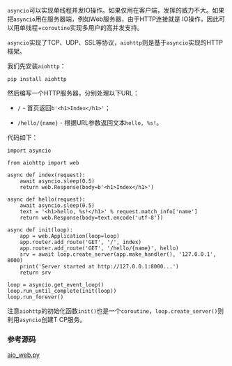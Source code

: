 `asyncio`可以实现单线程并发IO操作。如果仅用在客户端，发挥的威力不大。如果把`asyncio`用在服务器端，例如Web服务器，由于HTTP连接就是
IO操作，因此可以用单线程+`coroutine`实现多用户的高并发支持。

`asyncio`实现了TCP、UDP、SSL等协议，`aiohttp`则是基于`asyncio`实现的HTTP框架。

我们先安装`aiohttp`：

    
    
    pip install aiohttp
    

然后编写一个HTTP服务器，分别处理以下URL：

  * `/` \- 首页返回`b'<h1>Index</h1>'`；

  * `/hello/{name}` \- 根据URL参数返回文本`hello, %s!`。

代码如下：

    
    
    import asyncio
    
    from aiohttp import web
    
    async def index(request):
        await asyncio.sleep(0.5)
        return web.Response(body=b'<h1>Index</h1>')
    
    async def hello(request):
        await asyncio.sleep(0.5)
        text = '<h1>hello, %s!</h1>' % request.match_info['name']
        return web.Response(body=text.encode('utf-8'))
    
    async def init(loop):
        app = web.Application(loop=loop)
        app.router.add_route('GET', '/', index)
        app.router.add_route('GET', '/hello/{name}', hello)
        srv = await loop.create_server(app.make_handler(), '127.0.0.1', 8000)
        print('Server started at http://127.0.0.1:8000...')
        return srv
    
    loop = asyncio.get_event_loop()
    loop.run_until_complete(init(loop))
    loop.run_forever()
    

注意`aiohttp`的初始化函数`init()`也是一个`coroutine`，`loop.create_server()`则利用`asyncio`创建T
CP服务。

### 参考源码

[aio_web.py](https://github.com/michaelliao/learn-python3/blob/master/samples/async/aio_web.py)

